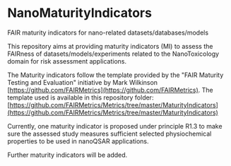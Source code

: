 # NanoMaturityIndicators
FAIR maturity indicators for nano-related datasets/databases/models

This repository aims at providing maturity indicators (MI) to assess the FAIRness of datasets/models/experiments related to the NanoToxicology domain for risk assessment applications.

The Maturity indicators follow the template provided by the "FAIR Maturity Testing and Evaluation" initiative by Mark Wilkinson [https://github.com/FAIRMetrics](https://github.com/FAIRMetrics). 
The template used is available in this repository folder: [https://github.com/FAIRMetrics/Metrics/tree/master/MaturityIndicators](https://github.com/FAIRMetrics/Metrics/tree/master/MaturityIndicators)

Currently, one maturity indicator is proposed under principle R1.3 to make sure the assessed study measures sufficient selected physiochemical properties to be used in nanoQSAR applications.

Further maturity indicators will be added.
